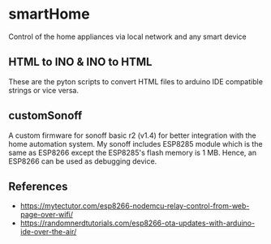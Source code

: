 # smartHome
Control of the home appliances via local network and any smart device
## HTML to INO & INO to HTML
These are the pyton scripts to convert HTML files to arduino IDE compatible strings or vice versa.
## customSonoff
A custom firmware for sonoff basic r2 (v1.4) for better integration with the home automation system. My sonoff includes ESP8285 module which is the same as ESP8266 except the ESP8285's flash memory is 1 MB. Hence, an ESP8266 can be used as debugging device.
## References
 - https://mytectutor.com/esp8266-nodemcu-relay-control-from-web-page-over-wifi/
 - https://randomnerdtutorials.com/esp8266-ota-updates-with-arduino-ide-over-the-air/

